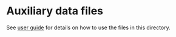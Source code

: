 # Auxiliary data files

See [user guide](../docs/user_guide.md#haploid-regions) for details on how to use the files in this directory.

